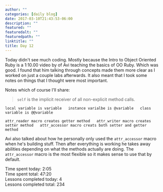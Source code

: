 ```yaml
---
author: ""
categories: [daily blog]
date: 2017-03-10T21:43:53-06:00
description: ""
featured: ""
featuredalt: ""
featuredpath: ""
linktitle: ""
title: Day 12
---
```


Today didn't see much coding. Mostly because the Intro to Object Oriented Ruby is a 1:10.00 video by of Avi teaching the basics of OO Ruby. Which was good. I found that him talking through concepts made them more clear as I worked on just a couple labs afterwards. It also meant that I took some notes on things that I thought were most important.

Notes which of course I'll share:
> `self` is the implicit receiver of all non-explicit method calls.

`local variable is variable  
instance varialbe is @variable  
class variable is @@variable`

`attr_reader macro creates getter method  
attr_writer macro creates setter method  
attr_accessor macro creats both setter and getter method`

Avi also talked about how he personally only used the `attr_accessor` macro when he's building stuff. Then after everything is working he takes away abilities depending on what the methods actually are doing. The `attr_accessor` macro is the most flexible so it makes sense to use that by default.

Time spent today: 2:05  
Time spent total: 47:20  
Lessons completed today: 4  
Lessons completed total: 234

